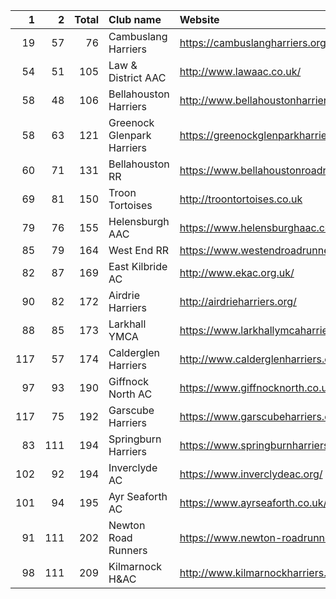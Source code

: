 |   1 |   2 |   Total | Club name                  | Website                                    |
|----:|----:|--------:|:---------------------------|:-------------------------------------------|
|  19 |  57 |      76 | Cambuslang Harriers        | https://cambuslangharriers.org/            |
|  54 |  51 |     105 | Law & District AAC         | http://www.lawaac.co.uk/                   |
|  58 |  48 |     106 | Bellahouston Harriers      | http://www.bellahoustonharriers.co.uk/     |
|  58 |  63 |     121 | Greenock Glenpark Harriers | https://greenockglenparkharriers.com/      |
|  60 |  71 |     131 | Bellahouston RR            | https://www.bellahoustonroadrunners.co.uk/ |
|  69 |  81 |     150 | Troon Tortoises            | http://troontortoises.co.uk                |
|  79 |  76 |     155 | Helensburgh AAC            | https://www.helensburghaac.com/            |
|  85 |  79 |     164 | West End RR                | https://www.westendroadrunners.co.uk/      |
|  82 |  87 |     169 | East Kilbride AC           | http://www.ekac.org.uk/                    |
|  90 |  82 |     172 | Airdrie Harriers           | http://airdrieharriers.org/                |
|  88 |  85 |     173 | Larkhall YMCA              | https://www.larkhallymcaharriers.org       |
| 117 |  57 |     174 | Calderglen Harriers        | http://www.calderglenharriers.org.uk/      |
|  97 |  93 |     190 | Giffnock North AC          | https://www.giffnocknorth.co.uk/           |
| 117 |  75 |     192 | Garscube Harriers          | https://www.garscubeharriers.org.uk/       |
|  83 | 111 |     194 | Springburn Harriers        | https://www.springburnharriers.co.uk/      |
| 102 |  92 |     194 | Inverclyde AC              | https://www.inverclydeac.org/              |
| 101 |  94 |     195 | Ayr Seaforth AC            | https://www.ayrseaforth.co.uk/             |
|  91 | 111 |     202 | Newton Road Runners        | https://www.newton-roadrunners.com/        |
|  98 | 111 |     209 | Kilmarnock H&AC            | http://www.kilmarnockharriers.com/         |